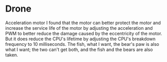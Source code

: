 # Drone
Acceleration motor
I found that the motor can better protect the motor and increase the service life of the motor by adjusting the acceleration and PWM to better reduce the damage caused by the eccentricity of the motor.
But it does reduce the CPU's lifetime by adjusting the CPU's breakdown frequency to 10 milliseconds.
The fish, what I want, the bear's paw is also what I want; the two can't get both, and the fish and the bears are also taken.
